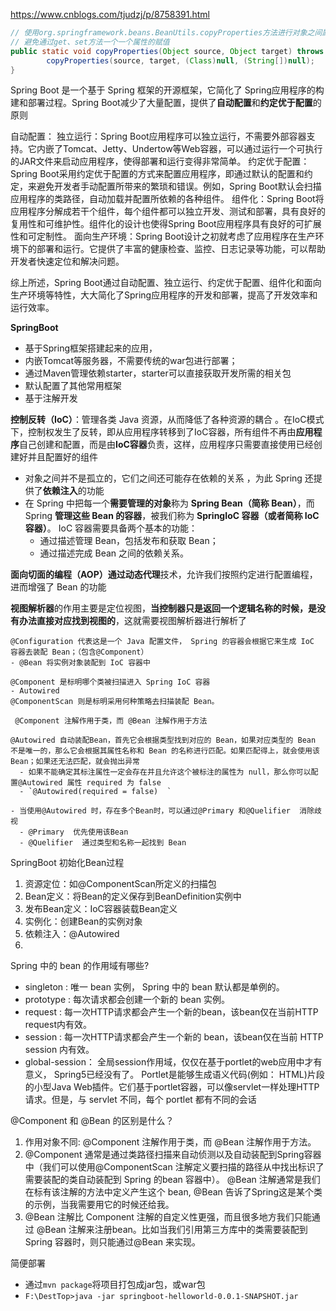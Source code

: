 https://www.cnblogs.com/tjudzj/p/8758391.html


```java
// 使用org.springframework.beans.BeanUtils.copyProperties方法进行对象之间属性的赋值，
// 避免通过get、set方法一个一个属性的赋值
public static void copyProperties(Object source, Object target) throws BeansException {
        copyProperties(source, target, (Class)null, (String[])null);
}
```



Spring Boot 是一个基于 Spring 框架的开源框架，它简化了 Spring应用程序的构建和部署过程。Spring Boot减少了大量配置，提供了**自动配置**和**约定优于配置**的原则

 自动配置：
 独立运行：Spring Boot应用程序可以独立运行，不需要外部容器支持。它内嵌了Tomcat、Jetty、Undertow等Web容器，可以通过运行一个可执行的JAR文件来启动应用程序，使得部署和运行变得非常简单。
 约定优于配置：Spring Boot采用约定优于配置的方式来配置应用程序，即通过默认的配置和约定，来避免开发者手动配置所带来的繁琐和错误。例如，Spring Boot默认会扫描应用程序的类路径，自动加载并配置所依赖的各种组件。
 组件化：Spring Boot将应用程序分解成若干个组件，每个组件都可以独立开发、测试和部署，具有良好的复用性和可维护性。组件化的设计也使得Spring Boot应用程序具有良好的可扩展性和可定制性。
 面向生产环境：Spring Boot设计之初就考虑了应用程序在生产环境下的部署和运行。它提供了丰富的健康检查、监控、日志记录等功能，可以帮助开发者快速定位和解决问题。

 综上所述，Spring Boot通过自动配置、独立运行、约定优于配置、组件化和面向生产环境等特性，大大简化了Spring应用程序的开发和部署，提高了开发效率和运行效率。



**SpringBoot** 

- 基于Spring框架搭建起来的应用，
- 内嵌Tomcat等服务器，不需要传统的war包进行部署；
- 通过Maven管理依赖starter，starter可以直接获取开发所需的相关包
- 默认配置了其他常用框架
- 基于注解开发

**控制反转（IoC）**：管理各类 Java 资源，从而降低了各种资源的耦合  。在IoC模式下，控制权发生了反转，即从应用程序转移到了IoC容器，所有组件不再由**应用程序**自己创建和配置，而是由**IoC容器**负责，这样，应用程序只需要直接使用已经创建好并且配置好的组件

- 对象之间并不是孤立的，它们之间还可能存在依赖的关系 ，为此 Spring 还提供了**依赖注入**的功能  
- 在 Spring 中把每一个**需要管理的对象**称为 **Spring Bean（简称 Bean）**，而 Spring **管理这些 Bean 的容器**，被我们称为 **SpringIoC 容器（或者简称 IoC 容器）**。 IoC 容器需要具备两个基本的功能：
  - 通过描述管理 Bean，包括发布和获取 Bean；
  - 通过描述完成 Bean 之间的依赖关系。  

**面向切面的编程（AOP）**通过**动态代理**技术，允许我们按照约定进行配置编程，进而增强了 Bean 的功能

**视图解析器**的作用主要是定位视图，**当控制器只是返回一个逻辑名称的时候，是没有办法直接对应找到视图的**，这就需要视图解析器进行解析了  







```
@Configuration 代表这是一个 Java 配置文件， Spring 的容器会根据它来生成 IoC 容器去装配 Bean；（包含@Component）
- @Bean 将实例对象装配到 IoC 容器中

@Component 是标明哪个类被扫描进入 Spring IoC 容器
- Autowired
@ComponentScan 则是标明采用何种策略去扫描装配 Bean。

 @Component 注解作⽤于类，⽽ @Bean 注解作⽤于⽅法

@Autowired 自动装配Bean，首先它会根据类型找到对应的 Bean，如果对应类型的 Bean 不是唯一的，那么它会根据其属性名称和 Bean 的名称进行匹配。如果匹配得上，就会使用该 Bean；如果还无法匹配，就会抛出异常    
  - 如果不能确定其标注属性一定会存在并且允许这个被标注的属性为 null，那么你可以配置@Autowired 属性 required 为 false  
  - `@Autowired(required = false)  `

- 当使用@Autowired 时，存在多个Bean时，可以通过@Primary 和@Quelifier  消除歧视
  - @Primary  优先使用该Bean
  - @Quelifier  通过类型和名称一起找到 Bean  
```

SpringBoot 初始化Bean过程

1. 资源定位：如@ComponentScan所定义的扫描包
2. Bean定义：将Bean的定义保存到BeanDefinition实例中
3. 发布Bean定义：IoC容器装载Bean定义
4. 实例化：创建Bean的实例对象
5. 依赖注入：@Autowired
6. 

Spring 中的 bean 的作⽤域有哪些?  

- singleton : 唯⼀ bean 实例， Spring 中的 bean 默认都是单例的。
- prototype : 每次请求都会创建⼀个新的 bean 实例。
- request : 每⼀次HTTP请求都会产⽣⼀个新的bean，该bean仅在当前HTTP request内有效。
- session : 每⼀次HTTP请求都会产⽣⼀个新的 bean，该bean仅在当前 HTTP session 内有效。
- global-session： 全局session作⽤域，仅仅在基于portlet的web应⽤中才有意义， Spring5已经没有了。 Portlet是能够⽣成语义代码(例如： HTML)⽚段的⼩型Java Web插件。它们基于portlet容器，可以像servlet⼀样处理HTTP请求。但是，与 servlet 不同，每个 portlet 都有不同的会话  



@Component 和 @Bean 的区别是什么？

1. 作⽤对象不同: @Component 注解作⽤于类，⽽ @Bean 注解作⽤于⽅法。
2. @Component 通常是通过类路径扫描来⾃动侦测以及⾃动装配到Spring容器中（我们可以使⽤@ComponentScan 注解定义要扫描的路径从中找出标识了需要装配的类⾃动装配到 Spring 的bean 容器中）。 @Bean 注解通常是我们在标有该注解的⽅法中定义产⽣这个 bean, @Bean 告诉了Spring这是某个类的示例，当我需要⽤它的时候还给我。
3. @Bean 注解⽐ Component 注解的⾃定义性更强，⽽且很多地⽅我们只能通过 @Bean 注解来注册bean。⽐如当我们引⽤第三⽅库中的类需要装配到 Spring 容器时，则只能通过@Bean 来实现。  



简便部署

- 通过`mvn package`将项目打包成jar包，或war包
- `F:\DestTop>java -jar springboot-helloworld-0.0.1-SNAPSHOT.jar`